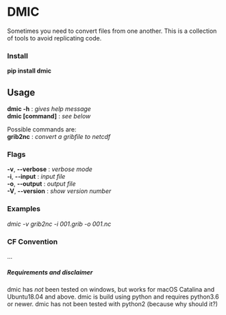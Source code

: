 # DMIC
Sometimes you need to convert files from one another. This is a collection of tools to avoid replicating code.

### Install
**pip install dmic**

## Usage
**dmic -h** : *gives help message*\
**dmic [command]** : *see below*

Possible commands are:\
**grib2nc** : *convert a gribfile to netcdf*

### Flags
**-v**, **--verbose** : *verbose mode*\
**-i**, **--input** : *input file*\
**-o**, **--output** : *output file*\
**-V**, **--version** : *show version number*

### Examples
*dmic -v grib2nc -i 001.grib -o 001.nc*

### CF Convention
...

##### Requirements and disclaimer
dmic has *not* been tested on windows, but works for macOS Catalina and Ubuntu18.04 and above. dmic is build using python and requires python3.6 or newer. dmic has not been tested with python2 (because why should it?)
